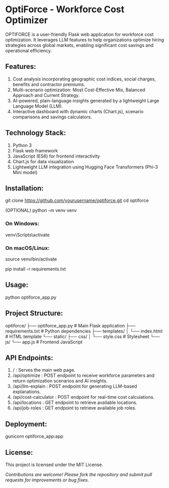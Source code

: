 # OptiForce - Workforce Cost Optimizer

OPTIFORCE is a user-friendly Flask web application for workforce cost optimization. It leverages LLM features to help organizations optimize hiring strategies across global markets, enabling significant cost savings and operational efficiency.

## Features:

1. Cost analysis incorporating geographic cost indices, social charges, benefits and contractor premiums.
2. Multi-scenario optimization: Most Cost-Effective Mix, Balanced Approach and Current Strategy.
3. AI-powered, plain-language insights generated by a lightweight Large Language Model (LLM).
4. Interactive dashboard with dynamic charts (Chart.js), scenario comparisons and savings calculators.

## Technology Stack:

1. Python 3
2. Flask web framework
3. JavaScript (ES6) for frontend interactivity
4. Chart.js for data visualization
5. Lightweight LLM integration using Hugging Face Transformers (Phi-3 Mini model)

## Installation:

git clone https://github.com/yourusername/optiforce.git
cd optiforce

(OPTIONAL)
python -m venv venv
### On Windows:
venv\Scripts\activate
### On macOS/Linux:
source venv/bin/activate

pip install -r requirements.txt

## Usage:

python optiforce_app.py

## Project Structure:

optiforce/
├── optiforce_app.py       # Main Flask application
├── requirements.txt       # Python dependencies
├── templates/
│   └── index.html         # HTML template
└── static/
    ├── css/
    │   └── style.css      # Stylesheet
    └── js/
        └── app.js         # Frontend JavaScript

## API Endpoints:

1. / : Serves the main web page.
2. /api/optimize : POST endpoint to receive workforce parameters and return optimization scenarios and AI insights.
3. /api/llm-explain : POST endpoint for generating LLM-based explanations.
4. /api/cost-calculator : POST endpoint for real-time cost calculations.
5. /api/locations : GET endpoint to retrieve available locations.
6. /api/job-roles : GET endpoint to retrieve available job roles.

## Deployment:

gunicorn optiforce_app:app

## License:

This project is licensed under the MIT License.

*Contributions are welcome! Please fork the repository and submit pull requests for improvements or bug fixes.*


